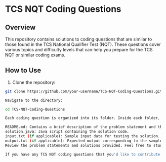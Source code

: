 # TCS NQT Coding Questions

## Overview
This repository contains solutions to coding questions that are similar to those found in the TCS National Qualifier Test (NQT). These questions cover various topics and difficulty levels that can help you prepare for the TCS NQT or similar coding exams.

## How to Use
1. Clone the repository:
```bash
git clone https://github.com/your-username/TCS-NQT-Coding-Questions.git

Navigate to the directory:

cd TCS-NQT-Coding-Questions

Each coding question is organized into its folder. Inside each folder, you will find the following:

README.md: Contains a brief description of the problem statement and the approach used to solve it.
solution.java: Java script containing the solution code.
input.txt (if applicable): Sample input data for testing the solution.
output.txt (if applicable): Expected output corresponding to the sample input.
Review the problem statements and solutions provided. Feel free to study the solutions and attempt to solve the problems on your own before referring to the provided solutions.

If you have any TCS NQT coding questions that you'd like to contribute solutions for, feel free to open a pull request. Contributions are always welcome!
